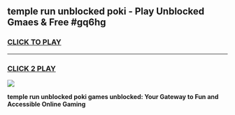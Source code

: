 
## temple run unblocked poki - Play Unblocked Gmaes & Free #gq6hg
<h3>
<a href="https://news.freeplayer.one?title=temple_run_unblocked_poki&ref=24F">CLICK TO PLAY</a></h3>
<hr>

<h3>
<a href="https://news.freeplayer.one?title=temple_run_unblocked_poki&ref=24F">CLICK 2 PLAY</a>
  
</h3>

<a href="https://news.freeplayer.one?title=temple_run_unblocked_poki&ref=24F/"><img src="https://clearcache.store/games.png"></a>


**temple run unblocked poki games unblocked: Your Gateway to Fun and Accessible Online Gaming**
